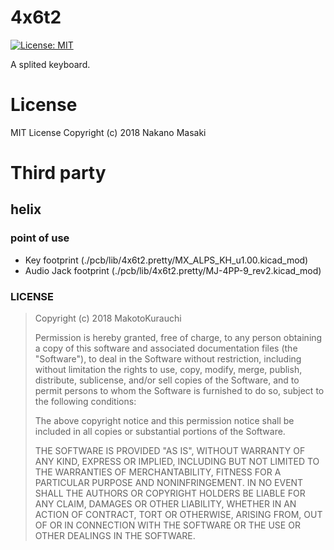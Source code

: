 # 4x6t2
[![License: MIT](https://img.shields.io/badge/License-MIT-yellow.svg)](https://opensource.org/licenses/MIT)

A splited keyboard.
# License
MIT License 
Copyright (c) 2018 Nakano Masaki

# Third party
## helix
### point of use
 * Key footprint (./pcb/lib/4x6t2.pretty/MX_ALPS_KH_u1.00.kicad_mod)
 * Audio Jack footprint (./pcb/lib/4x6t2.pretty/MJ-4PP-9_rev2.kicad_mod)
### LICENSE
>Copyright (c) 2018 MakotoKurauchi
>
>Permission is hereby granted, free of charge, to any person obtaining a copy
>of this software and associated documentation files (the "Software"), to deal
>in the Software without restriction, including without limitation the rights
>to use, copy, modify, merge, publish, distribute, sublicense, and/or sell
>copies of the Software, and to permit persons to whom the Software is
>furnished to do so, subject to the following conditions:
>
>The above copyright notice and this permission notice shall be included in all
>copies or substantial portions of the Software.
>
>THE SOFTWARE IS PROVIDED "AS IS", WITHOUT WARRANTY OF ANY KIND, EXPRESS OR
>IMPLIED, INCLUDING BUT NOT LIMITED TO THE WARRANTIES OF MERCHANTABILITY,
>FITNESS FOR A PARTICULAR PURPOSE AND NONINFRINGEMENT. IN NO EVENT SHALL THE
>AUTHORS OR COPYRIGHT HOLDERS BE LIABLE FOR ANY CLAIM, DAMAGES OR OTHER
>LIABILITY, WHETHER IN AN ACTION OF CONTRACT, TORT OR OTHERWISE, ARISING FROM,
>OUT OF OR IN CONNECTION WITH THE SOFTWARE OR THE USE OR OTHER DEALINGS IN THE
>SOFTWARE.
